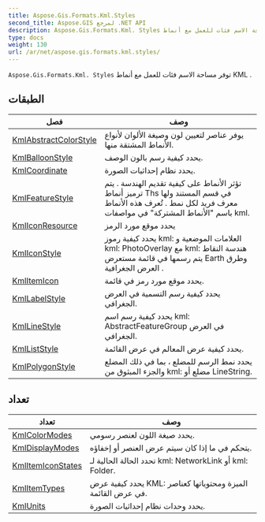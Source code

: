 ```yaml
---
title: Aspose.Gis.Formats.Kml.Styles
second_title: Aspose.GIS لمرجع .NET API
description: Aspose.Gis.Formats.Kml. Styles توفر مساحة الاسم فئات للعمل مع أنماط KML .
type: docs
weight: 130
url: /ar/net/aspose.gis.formats.kml.styles/
---
```

`Aspose.Gis.Formats.Kml. Styles` توفر مساحة الاسم فئات للعمل مع أنماط KML .

## الطبقات

| فصل | وصف |
| --- | --- |
| [KmlAbstractColorStyle](./kmlabstractcolorstyle/) | يوفر عناصر لتعيين لون وصيغة الألوان لأنواع الأنماط المشتقة منها. |
| [KmlBalloonStyle](./kmlballoonstyle/) | يحدد كيفية رسم بالون الوصف. |
| [KmlCoordinate](./kmlcoordinate/) | يحدد نظام إحداثيات الصورة. |
| [KmlFeatureStyle](./kmlfeaturestyle/) | تؤثر الأنماط على كيفية تقديم الهندسة . يتم ترميز أنماط Ths في قسم المستند ولها معرف فريد لكل نمط . تُعرف هذه الأنماط باسم "الأنماط المشتركة" في مواصفات kml. |
| [KmlIconResource](./kmliconresource/) | يحدد موقع مورد الرمز |
| [KmlIconStyle](./kmliconstyle/) | يحدد كيفية رموز kml: العلامات الموضعية و kml: PhotoOverlay مع kml: هندسة النقاط يتم رسمها في قائمة مستعرض Earth وطرق العرض الجغرافية . |
| [KmlItemIcon](./kmlitemicon/) | يحدد موقع مورد رمز في قائمة. |
| [KmlLabelStyle](./kmllabelstyle/) | يحدد كيفية رسم التسمية في العرض الجغرافي. |
| [KmlLineStyle](./kmllinestyle/) | يحدد كيفية رسم اسم kml: AbstractFeatureGroup في العرض الجغرافي. |
| [KmlListStyle](./kmlliststyle/) | يحدد كيفية عرض المعالم في عرض القائمة. |
| [KmlPolygonStyle](./kmlpolygonstyle/) | يحدد نمط الرسم للمضلع ، بما في ذلك المضلع والجزء المبثوق من kml: مضلع أو LineString. |
## تعداد

| تعداد | وصف |
| --- | --- |
| [KmlColorModes](./kmlcolormodes/) | يحدد صيغة اللون لعنصر رسومي. |
| [KmlDisplayModes](./kmldisplaymodes/) | يتحكم في ما إذا كان سيتم عرض العنصر أو إخفاؤه. |
| [KmlItemIconStates](./kmlitemiconstates/) | تحدد الحالة الحالية لـ kml: NetworkLink أو kml: Folder. |
| [KmlItemTypes](./kmlitemtypes/) | يحدد كيفية عرض KML: الميزة ومحتوياتها كعناصر في عرض القائمة. |
| [KmlUnits](./kmlunits/) | يحدد وحدات نظام إحداثيات الصورة. |


